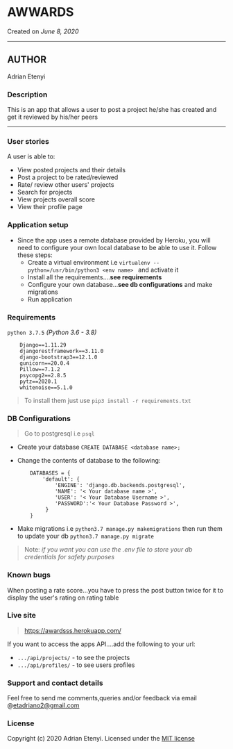 # AWWARDS


Created on _June 8, 2020_

---

## AUTHOR

Adrian Etenyi

### Description
This is an app that allows a user to post a project he/she has created and get it reviewed by his/her peers

___

### User stories

A user is able to:

* View posted projects and their details
* Post a project to be rated/reviewed
* Rate/ review other users' projects
* Search for projects 
* View projects overall score
* View their profile page


### Application setup

* Since the app uses a remote database provided by Heroku, you will need to configure your own local database  to be able to use it. Follow these steps:
    * Create a virtual environment i.e `virtualenv --python=/usr/bin/python3 <env name> ` and activate it
    * Install all the requirements....__see requirements__
    * Configure your own database...__see db configurations__ and make migrations
    * Run application


### Requirements

`python 3.7.5` _(Python 3.6 - 3.8)_

```
    Django==1.11.29
    djangorestframework==3.11.0
    django-bootstrap3==12.1.0
    gunicorn==20.0.4
    Pillow==7.1.2
    psycopg2==2.8.5
    pytz==2020.1
    whitenoise==5.1.0
```

> To install them just use `pip3 install -r requirements.txt`

### DB Configurations

> Go to postgresql i.e `psql`
 * Create your database `CREATE DATABASE <database name>;`

* Change the contents of database to the following:
    ```
        DATABASES = {
            'default': {
                'ENGINE': 'django.db.backends.postgresql',
                'NAME': '< Your database name >',
                'USER': '< Your Database Username >',
                'PASSWORD':'< Your Database Password >',
             }
        }
    ```

* Make migrations i.e `python3.7 manage.py makemigrations` then run them to update your db `python3.7 manage.py migrate`

> Note: _if you want you can use the .env file to store your db credentials for safety purposes_

### Known bugs

When posting a rate score...you have to press the post button twice for it to display the user's rating on rating table

### Live site

> https://awardsss.herokuapp.com/

If you want to access the apps API....add the following to your url:
* `.../api/projects/` - to see the projects
* `.../api/profiles/` - to see users profiles


### Support and contact details

Feel free to send me comments,queries and/or feedback via email @etadriano2@gmail.com

### License

Copyright (c) 2020 Adrian Etenyi.
Licensed under the [MIT license](LICENSE)